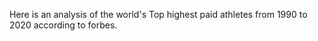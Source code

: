 Here is an analysis of the world's Top highest paid athletes from 1990 to 2020 according to forbes.
